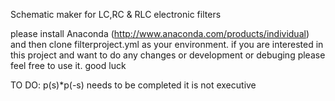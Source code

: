 
Schematic maker for LC,RC & RLC electronic filters

please install Anaconda (http://www.anaconda.com/products/individual) and then clone filterproject.yml as your environment. if you are interested in this project and want to do any changes or development or debuging please feel free to use it. 
good luck


TO DO: 
    p(s)*p(-s) needs to be completed it is not executive

